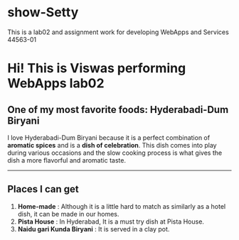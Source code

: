 # show-Setty
This is a lab02 and assignment work for developing WebApps and Services 44563-01
# Hi! This is Viswas performing WebApps lab02
## One of my most favorite foods: Hyderabadi-Dum Biryani
I love Hyderabadi-Dum Biryani because it is a perfect combination of **aromatic spices** and is a **dish of celebration**.
This dish comes into play during various occasions and the slow cooking process is what gives the dish a more flavorful and aromatic taste.
***
## Places I can get
1. **Home-made** : Although it is a little hard to match as similarly as a hotel dish, it can be made in our homes.
2. **Pista House** : In Hyderabad, It is a must try dish at Pista House.
3. **Naidu gari Kunda Biryani** : It is served in a clay pot.
